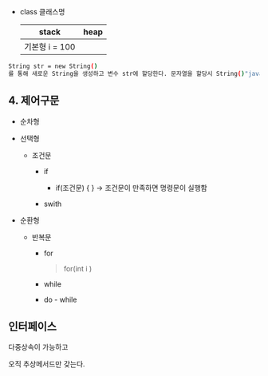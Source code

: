 * class 클래스명

  | stack          | heap |
  | -------------- | ---- |
  | 기본형 i = 100 |      |

  

```bash
String str = new String() 
를 통해 새로운 String을 생성하고 변수 str에 할당한다. 문자열을 할당시 String()"java") 처럼 써준다. 

```



## 4. 제어구문

* 순차형

* 선택형

  * 조건문 

    * if

      * if(조건문) {       }   ->  조건문이 만족하면 명령문이 실행함

        

    * swith

* 순환형

  * 반복문

    * for

      > for(int i )

    * while

    * do - while








## 인터페이스

다중상속이 가능하고 

오직 추상메서드만 갖는다.

